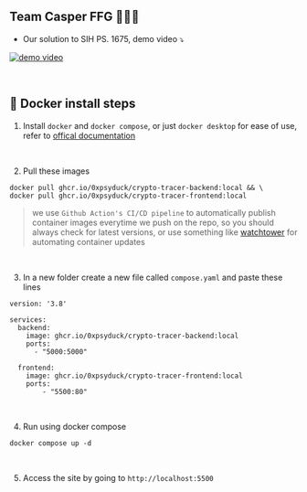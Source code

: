 ## Team Casper FFG 🚀🚀🚀

- Our solution to SIH PS. 1675, demo video ⤵️

[![demo video](https://i.ytimg.com/an_webp/PmodCBkelw4/mqdefault_6s.webp?du=3000&sqp=CMDL2LYG&rs=AOn4CLAyI9LTppzgD9vzsyUbw_uzgrSZZg)](https://www.youtube.com/watch?v=PmodCBkelw4)

<br>

## 🐳 Docker install steps
1. Install `docker` and `docker compose`, or just `docker desktop` for ease of use, refer to [offical documentation](https://docs.docker.com/desktop/)
<br>

2. Pull these images
```
docker pull ghcr.io/0xpsyduck/crypto-tracer-backend:local && \
docker pull ghcr.io/0xpsyduck/crypto-tracer-frontend:local
```

> we use `Github Action's CI/CD pipeline` to automatically publish container images everytime we push on the repo, so you should always check for latest versions, or use something like [watchtower](https://github.com/containrrr/watchtower) for automating container updates
<br>

3. In a new folder create a new file called `compose.yaml` and paste these lines
```
version: '3.8'

services:
  backend:
    image: ghcr.io/0xpsyduck/crypto-tracer-backend:local
    ports:
      - "5000:5000"
  
  frontend:
    image: ghcr.io/0xpsyduck/crypto-tracer-frontend:local
    ports:
        - "5500:80"
```
<br>

4. Run using docker compose
```
docker compose up -d
```
<br>

5. Access the site by going to `http://localhost:5500`
